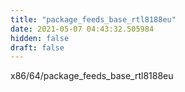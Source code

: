 ```yaml
---
title: "package_feeds_base_rtl8188eu"
date: 2021-05-07 04:43:32.505984
hidden: false
draft: false
---
```


x86/64/package_feeds_base_rtl8188eu

